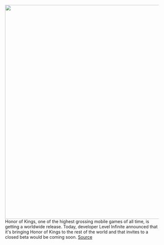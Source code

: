 <img src='https://cdn.vox-cdn.com/thumbor/XPr-SoIY8xRhZzKCSkpyHYOCnxw=/0x0:1920x1080/1200x800/filters:focal(807x387:1113x693)/cdn.vox-cdn.com/uploads/chorus_image/image/70952830/FUqIeqaWIAMsM6L.0.jpg' width='700px' /><br/>
Honor of Kings, one of the highest grossing mobile games of all time, is getting a worldwide release. Today, developer Level Infinite announced that it's bringing Honor of Kings to the rest of the world and that invites to a closed beta would be coming soon.
<a href='https://www.theverge.com/2022/6/7/23158122/honor-of-kings-tencent-arena-of-valor-level-infinite'> Source <a/>